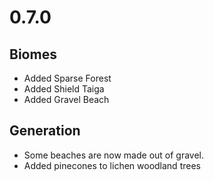 # 0.7.0

## Biomes
* Added Sparse Forest
* Added Shield Taiga
* Added Gravel Beach

## Generation
* Some beaches are now made out of gravel.
* Added pinecones to lichen woodland trees